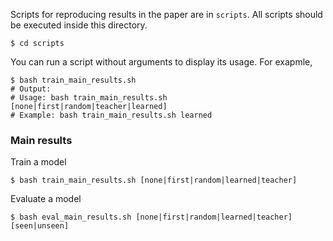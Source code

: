 
Scripts for reproducing results in the paper are in `scripts`. All scripts should be executed inside this directory. 

```
$ cd scripts
```

You can run a script without arguments to display its usage. For exapmle,

```
$ bash train_main_results.sh
# Output:
# Usage: bash train_main_results.sh [none|first|random|teacher|learned]
# Example: bash train_main_results.sh learned
```

### Main results

Train a model 
```
$ bash train_main_results.sh [none|first|random|learned|teacher]
```

Evaluate a model
```
$ bash eval_main_results.sh [none|first|random|learned|teacher] [seen|unseen]
```


